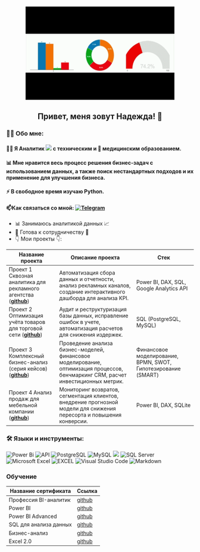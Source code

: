 <p align="center">
  <img width="400" height="250" src="https://github.com/Nadezhda2024/Nadezhda2024/blob/main/%D0%94%D0%BB%D1%8F%20%D0%BF%D0%BE%D1%80%D1%82%D1%84%D0%BE%D0%BB%D0%B8%D0%BE.gif"  alt="animated" />
  </p>

## <p align="center">Привет, меня зовут Надежда! 👋</p>


### :man_technologist: Обо мне:
####  :man_technologist: Я Аналитик <img src="https://media.giphy.com/media/WUlplcMpOCEmTGBtBW/giphy.gif" width="30"> с техническим и :pill: медицинским образованием.
####  📊 Мне нравится весь процесс решения бизнес-задач с использованием данных, а также поиск нестандартных подходов и их применение для улучшения бизнеса.
 #### ⚡ В свободное время изучаю Python.
 #### 📫Как связаться со мной: <a href="">[![Telegram](https://img.shields.io/badge/Telegram-blue?logo=telegram&logoColor=white&style=for-the-badge)](https://t.me/Dr_Panko)</a>


  
- :bar_chart: Занимаюсь аналитикой данных 📈
- :raised_hands: Готова к сотрудничеству 🤝
- :point_down: Мои проекты 👇:
  
 |Название проекта| Описание проекта| Стек|
|----------------|-----------------|-----|
|Проект 1 Сквозная аналитика для рекламного агентства (__[github](https://github.com/Nadezhda2024/the_project_1)__)|Автоматизация сбора данных и отчетности, анализ рекламных каналов, создание интерактивного дашборда для анализа KPI.|Power BI, DAX, SQL, Google Analytics API|
|Проект 2 Оптимизация учёта товаров для торговой сети (__[github](https://github.com/Nadezhda2024/the_project_2)__)|Аудит и реструктуризация базы данных, исправление ошибок в учете, автоматизация расчетов для снижения издержек.|SQL (PostgreSQL, MySQL)|
|Проект 3 Комплексный бизнес-анализ (серия кейсов) (__[github](https://github.com/Nadezhda2024/the_project_3)__)|Проведение анализа бизнес-моделей, финансовое моделирование, оптимизация процессов, бенчмаркинг CRM, расчет инвестиционных метрик.|Финансовое моделирование, BPMN, SWOT, Гипотезирование (SMART)|
|Проект 4 Анализ продаж для мебельной компании (__[github](https://github.com/Nadezhda2024/the_project_4)__)|Мониторинг возвратов, сегментация клиентов, внедрение прогнозной модели для снижения пересорта и повышения конверсии.|Power BI, DAX, SQLite|

### 🛠️ Языки и инструменты:
![Power Bi](https://img.shields.io/badge/power_bi-F2C811?style=for-the-badge&logo=powerbi&logoColor=black)
![API](https://img.shields.io/badge/-API-FF6600?style=for-the-badge&logo=API)
![PostgreSQL](https://img.shields.io/badge/PostgreSQL-316192?style=for-the-badge&logo=postgresql&logoColor=white)
![MySQL](https://img.shields.io/badge/mysql-4479A1.svg?style=for-the-badge&logo=mysql&logoColor=white)
![](https://img.shields.io/badge/SQLite-07405E?style=for-the-badge&logo=sqlite&logoColor=white)
![SQL Server](https://img.shields.io/badge/Microsoft_SQL_Server-CC2927?style=for-the-badge&logo=microsoft-sql-server&logoColor=white)
![Microsoft Excel](https://img.shields.io/badge/Microsoft_Excel-217346?style=for-the-badge&logo=microsoft-excel&logoColor=white)
![EXCEL](https://img.shields.io/badge/-Google_Sheets-FFF?style=for-the-badge&logo=GoogleSheets)
![Visual Studio Code](https://img.shields.io/badge/Visual%20Studio%20Code-0078d7.svg?style=for-the-badge&logo=visual-studio-code&logoColor=white)
![Markdown](https://img.shields.io/badge/markdown-%23000000.svg?style=for-the-badge&logo=markdown&logoColor=white)

### Обучение

|Название сертификата|Ссылка|
|--------------------|------|
|Профессия BI-аналитик|[github](https://github.com/Nadezhda2024/Certificate-of-the-BI-analyst-profession/tree/main)|
|Power BI|[github](https://github.com/Nadezhda2024/Certificate_Power_BI)|
|Power BI Advanced|[github](https://github.com/Nadezhda2024/Certificate-Power-BI-Advanced)|
|SQL для анализа данных|[github](https://github.com/Nadezhda2024/SQL-certificate-for-data-analysis)|
|Бизнес-анализ|[github](https://github.com/Nadezhda2024/Certificate-Business_Analyst)|
|Excel 2.0|[github](https://github.com/Nadezhda2024/Excel-Basic-2.0-Certificate)|



